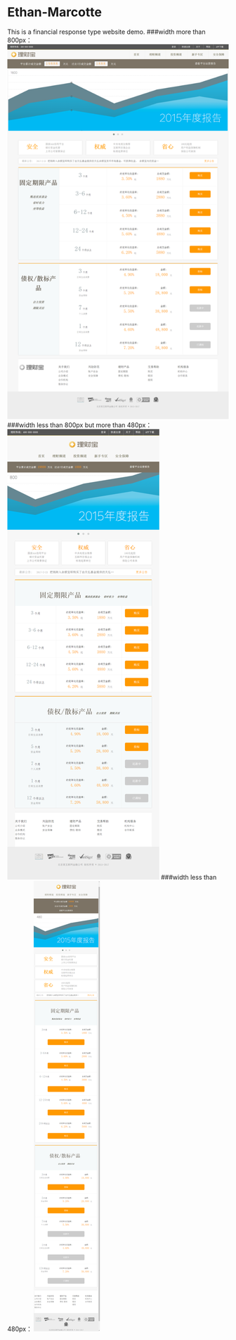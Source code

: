 # Ethan-Marcotte
This is a financial response type website demo.
###width more than 800px：
![](1.png)
###width less than 800px but more than 480px：
![](2.png)
###width less than 480px：
![](3.png)
